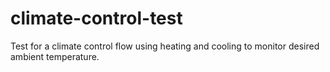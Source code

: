 # climate-control-test
Test for a climate control flow using heating and cooling to monitor desired ambient temperature.
